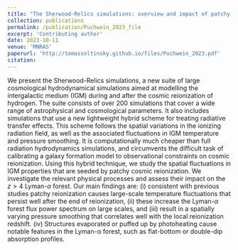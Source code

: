 ```yaml
---
title: "The Sherwood-Relics simulations: overview and impact of patchy reionization and pressure smoothing on the intergalactic medium"
collection: publications
permalink: /publication/Puchwein_2023_file
excerpt: 'Contributing author'
date: 2023-10-11
venue: 'MNRAS'
paperurl: 'http://tomassoltinsky.github.io/files/Puchwein_2023.pdf'
citation: 
---
```


We present the Sherwood-Relics simulations, a new suite of large cosmological hydrodynamical simulations aimed at modelling the intergalactic medium (IGM) during and after the cosmic reionization of hydrogen. The suite consists of over 200 simulations that cover a wide range of astrophysical and cosmological parameters. It also includes simulations that use a new lightweight hybrid scheme for treating radiative transfer effects. This scheme follows the spatial variations in the ionizing radiation field, as well as the associated fluctuations in IGM temperature and pressure smoothing. It is computationally much cheaper than full radiation hydrodynamics simulations, and circumvents the difficult task of calibrating a galaxy formation model to observational constraints on cosmic reionization. Using this hybrid technique, we study the spatial fluctuations in IGM properties that are seeded by patchy cosmic reionization. We investigate the relevant physical processes and assess their impact on the $z>4$ Lyman-$\alpha$ forest. Our main findings are: (i) consistent with previous studies patchy reionization causes large-scale temperature fluctuations that persist well after the end of reionization, (ii) these increase the Lyman-$\alpha$ forest flux power spectrum on large scales, and (iii) result in a spatially varying pressure smoothing that correlates well with the local reionization redshift. (iv) Structures evaporated or puffed up by photoheating cause notable features in the Lyman-α forest, such as flat-bottom or double-dip absorption profiles.
